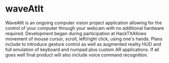 waveAtIt
========

WaveAtIt is an ongoing computer vision project application allowing for the control of your computer through your 
webcam with no additional hardware required. Development began during participation at HackTXAllows movement of 
mouse cursor, scroll, left/right click, using one's hands. Plans include to introduce gesture control as well 
as augmented reality HUD and full emulation of keyboard and numpad plus custom AR applications. 
If all goes well final product will also include voice command recognition.